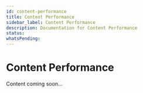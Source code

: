 ```yaml
---
id: content-performance
title: Content Performance
sidebar_label: Content Performance
description: Documentation for Content Performance
status: 
whatsPending: 
---
```


# Content Performance

Content coming soon...

